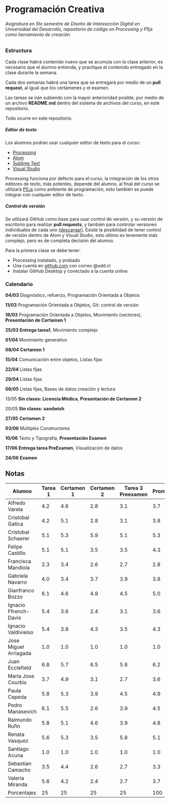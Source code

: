 # Programación Creativa
###### Asignatura en 5to semestre de Diseño de Intereacción Digital en Universidad del Desarrollo, repositorio de código en Processing y P5js como herramienta de creación.

### Estructura

Cada clase habrá contenido nuevo que se acumula con la clase anterior, es necesario que el alumno entienda, y practique el contenido entregado en la clase durante la semana.

Cada dos semanas habrá una tarea que se entregará por medio de un **pull request**, al igual que los certámenes y el examen.

Las tareas se irán subiendo con la mayor anterioridad posible, por medio de un archivo **README.md** dentro del sistema de archivos del curso, en este repositorio.

Todo ocurre en este repositorio.

##### **Editor de texto**

Los alumnos podrán usar cualquier editor de texto para el curso:

- [Processing](https://processing.org/download/)
- [Atom](https://atom.io/)
- [Sublime Text](https://www.sublimetext.com/)
- [Visual Studio](https://code.visualstudio.com/)

Processing funciona por defecto para el curso, la integración de los otros editores de texto, más potentes, depende del alumno, al final del curso se utilizará [P5.js](https://p5js.org/download/) como ambiente de programación, esto también se puede integrar con cualquier editor de texto.

##### Control de versión

Se utilizará GitHub como base para usar control de versión, y su versión de escritorio para realizar **pull requests**, y también para controlar versiones individuales de cada uno [(descargar)](https://desktop.github.com/). Existe la posibilidad de tener control de versión dentro de Atom y Visual Studio, esto último es levemente más complejo, pero es de completa decisión del alumno.



Para la primera clase se debe tener:

- Processing instalado, y probado
- Una cuenta en [github.com](https://www.github.com/) con correo @udd.cl
- Instalar GitHub Desktop y conectado a la cuenta online



### Calendario

**04/03** Diagnóstico, refuerzo, Programación Orientada a Objetos

**11/03** Programación Orientada a Objetos, Git: control de versión

**18/03** Programación Orientada a Objetos, Movimiento (vectores), **Presentación de Certamen 1**

**25/03** **Entrega tarea1**, Movimiento complejo

**01/04** Movimiento generativo

**08/04** **Certamen 1**

**15/04** Comunicación entre objetos, Listas fijas

**22/04** Listas fijas

**29/04** Listas fijas

**06/05** Listas fijas, Bases de datos creación y lectura

13/05 **Sin clases: Licencia Médica**, **Presentación de Certamen 2**

20/05 **Sin clases: sandwish**

**27/05** **Certamen 2**

**03/06** Múltiples Constructores

**10/06** Texto y Tipografía, **Presentación Examen**

**17/06** **Entrega tarea PreExamen**, Visualización de datos

**24/06** **Examen**





## Notas

| Alumno           | Tarea 1 | Certamen 1 | Certamen 2 | Tarea 3 Preexamen | Promedio | Nota Examen* | Nota Final |
| ---------------- | ------- | ---------- | ---------- | ------------- | ----------------- | ---------------- | ---------------- |
| Alfredo Varela   | 4.2     | 4.6        | 2.8 | 3.1 | 3.7 | 5.5 |  |
| Cristobal Gatica | 4.2     | 5.1        | 2.8 | 3.1 | 3.8 | 1.0 |  |
| Cristobal Schaerer | 5.1 | 5.3 | 5.9 | 5.1 | 5.3 | 7.0 | 5.8 |
| Felipe Castillo | 5.1 | 5.1 | 3.5 | 3.5 | 4.3 | 5.5 |  |
| Francisca Mandiola | 2.3 | 3.4 | 2.6 | 2.7 | 2.8 | 1.0 |  |
| Gabriela Navarro | 4.0 | 3.4 | 3.7 | 3.9 | 3.8 | 4.5 |  |
| Gianfranco Bozzo | 6.1 | 4.6 | 4.9 | 4.5 | 5.0 | 6.5 |  |
| Ignacio Ffrench-Davis | 5.4 | 3.6 | 2.4 | 3.1 | 3.6 | 5.5 |  |
| Ignacio Valdivielso | 5.4 | 3.8 | 4.3 | 3.5 | 4.3 | 5.5 |  |
| Jose Miguel Arriagada | 1.0 | 1.0 | 1.0 | 1.0 | 1.0 | 1.0 |  |
| Juan Ecclefield | 6.8 | 5.7 | 6.5 | 5.8 | 6.2 | 6.5 |  |
| Maria Jose Courbis | 3.7 | 4.9 | 3.1 | 2.7 | 3.6 | 1.0 |  |
| Paula Cepeda | 5.8 | 5.3 | 3.9 | 4.5 | 4.9 | 5.5 |  |
| Pedro Manasevich | 6.1 | 5.5 | 2.6 | 3.9 | 4.5 | 5.5 |  |
| Raimundo Rufin | 5.8 | 5.1 | 4.6 | 3.9 | 4.8 | 5.5 |  |
| Renata Vasquez | 5.6 | 5.3 | 3.5 | 5.8 | 5.1 | 5.5 |  |
| Santiago Acuna | 1.0 | 1.0 | 1.0 | 1.0 | 1.0 | 1.0 |  |
| Sebastian Camacho | 3.5 | 4.4 | 2.6 | 2.7 | 3.3 | 1.0 |  |
| Valeria Miranda | 5.6 | 4.2 | 2.4 | 2.7 | 3.7 | 5.5 |  |
| Porcentajes | 25 | 25 | 25 | 25 | 100| 20% |  |
